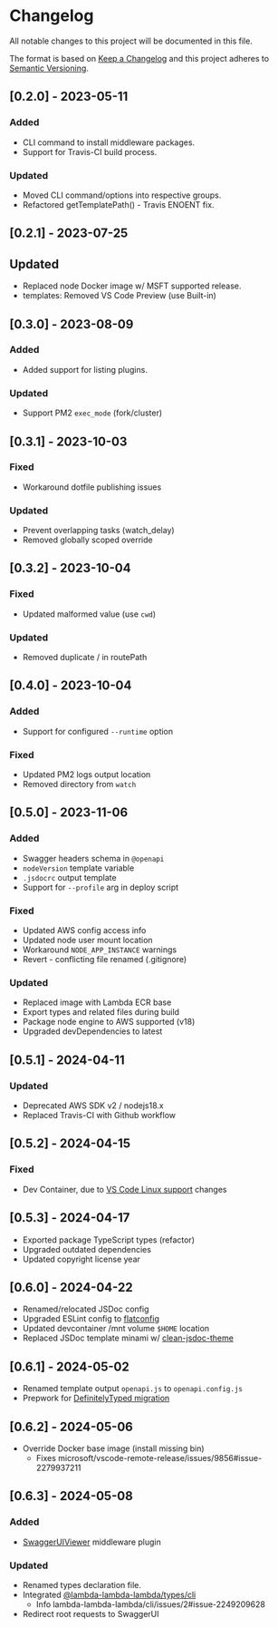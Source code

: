 # Changelog

All notable changes to this project will be documented in this file.

The format is based on [Keep a Changelog](https://keepachangelog.com/en/1.0.0) and this project adheres to [Semantic Versioning](https://semver.org/spec/v2.0.0.html).

## [0.2.0] - 2023-05-11

### Added

- CLI command to install middleware packages.
- Support for Travis-CI build process.

### Updated

- Moved CLI command/options into respective groups.
- Refactored getTemplatePath() - Travis ENOENT fix.

## [0.2.1] - 2023-07-25

## Updated

- Replaced node Docker image w/ MSFT supported release.
- templates: Removed VS Code Preview (use Built-in)

## [0.3.0] - 2023-08-09

### Added

- Added support for listing plugins.

### Updated

- Support PM2 `exec_mode` (fork/cluster)

## [0.3.1] - 2023-10-03

### Fixed

- Workaround dotfile publishing issues

### Updated

- Prevent overlapping tasks (watch_delay)
- Removed globally scoped override

## [0.3.2] - 2023-10-04

### Fixed

- Updated malformed value (use `cwd`)

### Updated

- Removed duplicate / in routePath

## [0.4.0] - 2023-10-04

### Added

- Support for configured `--runtime` option

### Fixed

- Updated PM2 logs output location
- Removed directory from `watch`

## [0.5.0] - 2023-11-06

### Added

- Swagger headers schema in `@openapi`
- `nodeVersion` template variable
- `.jsdocrc` output template
- Support for `--profile` arg in deploy script

### Fixed

- Updated AWS config access info
- Updated node user mount location
- Workaround `NODE_APP_INSTANCE` warnings
- Revert - conflicting file renamed (.gitignore)

### Updated

- Replaced image with Lambda ECR base
- Export types and related files during build
- Package node engine to AWS supported (v18)
- Upgraded devDependencies to latest

## [0.5.1] - 2024-04-11

### Updated

- Deprecated AWS SDK v2 / nodejs18.x
- Replaced Travis-CI with Github workflow

## [0.5.2] - 2024-04-15

### Fixed

- Dev Container, due to [VS Code Linux support](https://code.visualstudio.com/docs/remote/faq#_can-i-run-vs-code-server-on-older-linux-distributions) changes

## [0.5.3] - 2024-04-17

- Exported package TypeScript types (refactor)
- Upgraded outdated dependencies
- Updated copyright license year

## [0.6.0] - 2024-04-22

- Renamed/relocated JSDoc config
- Upgraded ESLint config to [flatconfig](https://eslint.org/blog/2022/08/new-config-system-part-2)
- Updated devcontainer /mnt volume `$HOME` location
- Replaced JSDoc template minami w/ [clean-jsdoc-theme](https://www.npmjs.com/package/clean-jsdoc-theme)

## [0.6.1] - 2024-05-02

- Renamed template output `openapi.js` to `openapi.config.js`
- Prepwork for [DefinitelyTyped migration](https://github.com/lambda-lambda-lambda/cli/issues/2)

## [0.6.2] - 2024-05-06

- Override Docker base image (install missing bin)
  - Fixes microsoft/vscode-remote-release/issues/9856#issue-2279937211

## [0.6.3] - 2024-05-08

### Added

- [SwaggerUIViewer](https://github.com/lambda-lambda-lambda/middleware/tree/master/plugins/SwaggerUIViewer) middleware plugin

### Updated

- Renamed types declaration file.
- Integrated [@lambda-lambda-lambda/types/cli](https://github.com/lambda-lambda-lambda/types)
  - Info lambda-lambda-lambda/cli/issues/2#issue-2249209628
- Redirect root requests to SwaggerUI
